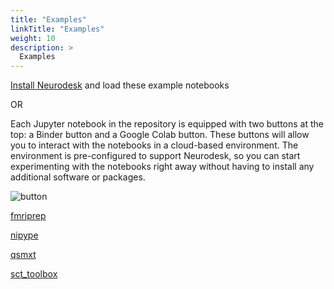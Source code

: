 ```yaml
---
title: "Examples"
linkTitle: "Examples"
weight: 10
description: >
  Examples
---
```


[Install Neurodesk](https://www.neurodesk.org/docs/getting-started) and load these example notebooks

OR 

Each Jupyter notebook in the repository is equipped with two buttons at the top: a Binder button and a Google Colab button. These buttons will allow you to interact with the notebooks in a cloud-based environment. The environment is pre-configured to support Neurodesk, so you can start experimenting with the notebooks right away without having to install any additional software or packages.

![button](/tutorial-template/launch_notebook.png)

[fmriprep](https://github.com/NeuroDesk/example-notebooks/blob/main/fmriprep_example.ipynb)

[nipype](https://github.com/NeuroDesk/example-notebooks/blob/main/nipype_module_example.ipynb)

[qsmxt](https://github.com/NeuroDesk/example-notebooks/blob/main/qsmxt_example.ipynb)

[sct_toolbox](https://github.com/NeuroDesk/example-notebooks/blob/main/sct_toolbox_example.ipynb)